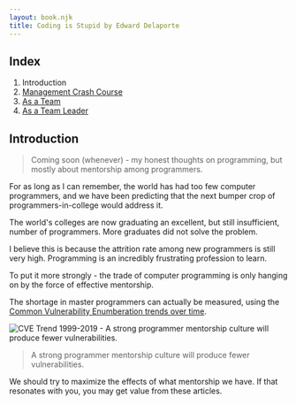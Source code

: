 ```yaml
---
layout: book.njk
title: Coding is Stupid by Edward Delaporte
---
```


## Index

1. Introduction
2. [Management Crash Course](/blog/management)
3. [As a Team](/blog/team/)
4. [As a Team Leader](/blog/leader/)

## Introduction

>Coming soon (whenever) - my honest thoughts on programming, but mostly about
>mentorship among programmers.

For as long as I can remember, the world has had too few computer programmers,
and we have been predicting that the next bumper crop of programmers-in-college
would address it.

The world's colleges are now graduating an excellent, but still insufficient,
number of programmers. More graduates did not solve the problem.

I believe this is because the attrition rate among new programmers is still very
high. Programming is an incredibly frustrating profession to learn.

To put it more strongly - the trade of computer programming is only hanging on
by the force of effective mentorship.

The shortage in master programmers can actually be measured, using the [Common
Vulnerability Enumberation trends over time][1].

![CVE Trend 1999-2019 - A strong programmer mentorship culture will produce
fewer vulnerabilities.](/img/book/cve_trend.PNG)

>A strong programmer mentorship culture will produce fewer vulnerabilities. 

[1]:
    https://www.cvedetails.com/cvss-score-charts.php?fromform=1&vendor_id=&product_id=&startdate=1999-05-03&enddate=2021-05-03

We should try to maximize the effects of what mentorship we have. If that
resonates with you, you may get value from these articles.
